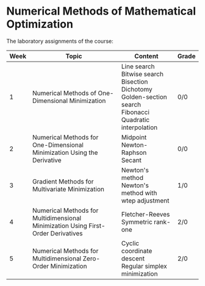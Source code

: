 # Numerical Methods of Mathematical Optimization
The laboratory assignments of the course:

Week|Topic|Content|Grade|
|-|-|-|-|
|1|Numerical Methods of One-Dimensional Minimization|Line search<br/>Bitwise search<br/>Bisection<br/>Dichotomy<br/>Golden-section search<br/>Fibonacci<br/>Quadratic interpolation|0/0|
|2|Numerical Methods for One-Dimensional Minimization Using the Derivative|Midpoint<br/>Newton-Raphson<br/>Secant|0/0|
|3|Gradient Methods for Multivariate Minimization|Newton's method<br/>Newton's method with wtep adjustment|1/0|
|4|Numerical Methods for Multidimensional Minimization Using First-Order Derivatives|Fletcher-Reeves<br/>Symmetric rank-one|2/0|
|5|Numerical Methods for Multidimensional Zero-Order Minimization|Cyclic coordinate descent<br/>Regular simplex minimization|2/0|